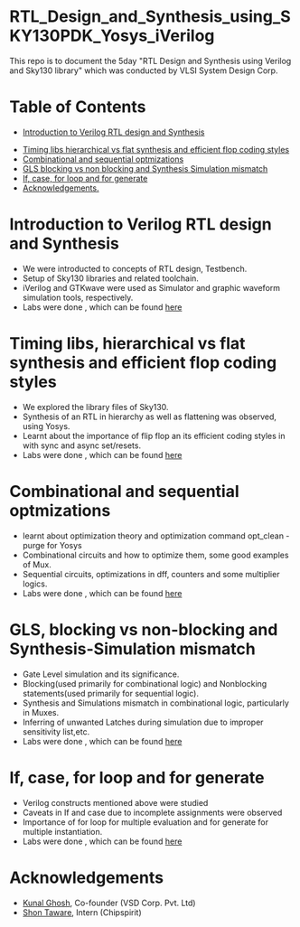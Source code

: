 # RTL_Design_and_Synthesis_using_SKY130PDK_Yosys_iVerilog
This repo is to document the 5day "RTL Design and Synthesis using Verilog and Sky130 library" which was conducted by VLSI System Design Corp.

# Table of Contents
  * [ Introduction to Verilog RTL design and Synthesis](https://github.com/iamrk-vlsi/RTL_Design_and_Synthesis_using_SKY130PDK_Yosys_iVerilog/blob/main/README.md#Introduction-to-Verilog-RTL-design-and-Synthesis)
- [Timing libs hierarchical vs flat synthesis and efficient flop coding styles](https://github.com/iamrk-vlsi/RTL_Design_and_Synthesis_using_SKY130PDK_Yosys_iVerilog/blob/main/README.md#Timing-libs-hierarchical-vs-flat-synthesis-and-efficient-flop-coding-styles)
- [Combinational and sequential optmizations](#Combinational-and-sequential-optmizations)
- [GLS blocking vs non blocking and Synthesis Simulation mismatch](https://github.com/iamrk-vlsi/RTL_Design_and_Synthesis_using_SKY130PDK_Yosys_iVerilog/blob/main/README.md#GLS-blocking-vs-non-blocking-and-Synthesis-Simulation-mismatch) 
- [If, case, for loop and for generate](https://github.com/iamrk-vlsi/RTL_Design_and_Synthesis_using_SKY130PDK_Yosys_iVerilog/blob/main/README.md#Day-5)
- [Acknowledgements.](https://github.com/iamrk-vlsi/RTL_Design_and_Synthesis_using_SKY130PDK_Yosys_iVerilog/blob/main/README.md#Acknowledgements)

# Introduction to Verilog RTL design and Synthesis
- We were introducted to concepts of RTL design, Testbench.
- Setup of Sky130 libraries and related toolchain.
- iVerilog and GTKwave were used as Simulator and graphic waveform simulation tools, respectively.
- Labs were done , which can be found [here](https://github.com/iamrk-vlsi/RTL_Design_and_Synthesis_using_SKY130PDK_Yosys_iVerilog/tree/main/D1/Labs)
# Timing libs, hierarchical vs flat synthesis and efficient flop coding styles  
- We explored the library files of Sky130.
- Synthesis of an RTL in hierarchy as well as flattening was observed, using Yosys.
- Learnt about the importance of flip flop an its efficient coding styles in with sync and async set/resets.
- Labs were done , which can be found [here](https://github.com/iamrk-vlsi/RTL_Design_and_Synthesis_using_SKY130PDK_Yosys_iVerilog/tree/main/D2/Labs)
# Combinational and sequential optmizations
- learnt about optimization theory and optimization command opt_clean -purge for Yosys
- Combinational circuits and how to optimize them, some good examples of Mux.
- Sequential circuits, optimizations in dff, counters and some multiplier logics.
- Labs were done , which can be found [here](https://github.com/iamrk-vlsi/RTL_Design_and_Synthesis_using_SKY130PDK_Yosys_iVerilog/tree/main/D3/Labs)
# GLS, blocking vs non-blocking and Synthesis-Simulation mismatch
- Gate Level simulation and its significance.
- Blocking(used primarily for combinational logic) and Nonblocking statements(used primarily for sequential logic).
- Synthesis and Simulations mismatch in combinational logic, particularly in Muxes.
- Inferring of unwanted Latches during simulation due to improper sensitivity list,etc.
- Labs were done , which can be found [here](https://github.com/iamrk-vlsi/RTL_Design_and_Synthesis_using_SKY130PDK_Yosys_iVerilog/tree/main/D4/Labs)
# If, case, for loop and for generate
- Verilog constructs mentioned above were studied
- Caveats in If and case due to incomplete assignments were observed
- Importance of for loop for multiple evaluation and for generate for multiple instantiation.
- Labs were done , which can be found [here](https://github.com/iamrk-vlsi/RTL_Design_and_Synthesis_using_SKY130PDK_Yosys_iVerilog/tree/main/D5/Labs)
# Acknowledgements
- [Kunal Ghosh](https://github.com/kunalg123), Co-founder (VSD Corp. Pvt. Ltd)
- [Shon Taware](https://github.com/ShonTaware), Intern (Chipspirit)
